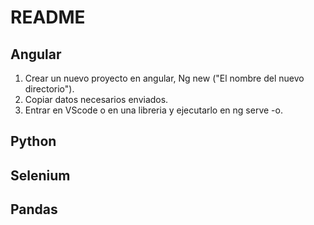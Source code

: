 # README

## Angular

 1. Crear un nuevo proyecto en angular, Ng new ("El nombre del nuevo directorio").
 2. Copiar datos necesarios enviados.
 3. Entrar en VScode o en una libreria y ejecutarlo en ng serve -o.

## Python

## Selenium

## Pandas
